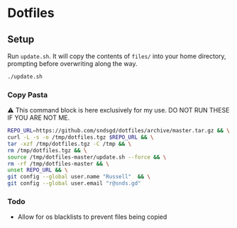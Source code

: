 # Dotfiles


## Setup

Run `update.sh`. It will copy the contents of `files/` into your home directory,
prompting before overwriting along the way.

```sh
./update.sh
```


### Copy Pasta

:warning:   This command block is here exclusively for my use. DO NOT RUN THESE IF YOU ARE NOT ME.

```sh
REPO_URL=https://github.com/sndsgd/dotfiles/archive/master.tar.gz && \
curl -L -s -o /tmp/dotfiles.tgz $REPO_URL && \
tar -xzf /tmp/dotfiles.tgz -C /tmp && \
rm /tmp/dotfiles.tgz && \
source /tmp/dotfiles-master/update.sh --force && \
rm -rf /tmp/dotfiles-master && \
unset REPO_URL && \
git config --global user.name "Russell"  && \
git config --global user.email "r@snds.gd"
```

### Todo

- Allow for os blacklists to prevent files being copied
